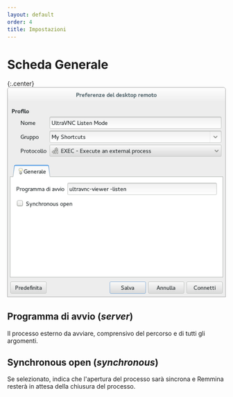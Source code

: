```yaml
---
layout: default
order: 4
title: Impostazioni
---
```

# Scheda Generale

{:.center}
![Impostazioni generali](/resources/remmina-plugin-exec/archive/latest/italian/general.png)

## **Programma di avvio** (*server*)

Il processo esterno da avviare, comprensivo del percorso e di tutti gli argomenti.

## **Synchronous open** (*synchronous*)

Se selezionato, indica che l'apertura del processo sarà sincrona e Remmina resterà in attesa della chiusura del processo.
